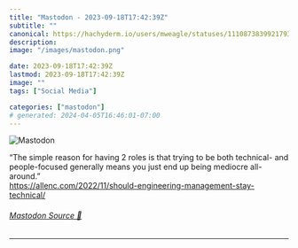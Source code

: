 ```yaml
---
title: "Mastodon - 2023-09-18T17:42:39Z"
subtitle: ""
canonical: https://hachyderm.io/users/mweagle/statuses/111087383992179350
description:
image: "/images/mastodon.png"

date: 2023-09-18T17:42:39Z
lastmod: 2023-09-18T17:42:39Z
image: ""
tags: ["Social Media"]

categories: ["mastodon"]
# generated: 2024-04-05T16:46:01-07:00
---
```

![Mastodon](/images/mastodon.png)

<p>“The simple reason for having 2 roles is that trying to be both technical- and people-focused generally means you just end up being mediocre all-around.”<br /><a href="https://allenc.com/2022/11/should-engineering-management-stay-technical/" target="_blank" rel="nofollow noopener noreferrer" translate="no"><span class="invisible">https://</span><span class="ellipsis">allenc.com/2022/11/should-engi</span><span class="invisible">neering-management-stay-technical/</span></a></p>


###### [Mastodon Source 🐘](https://hachyderm.io/@mweagle/111087383992179350)

___
